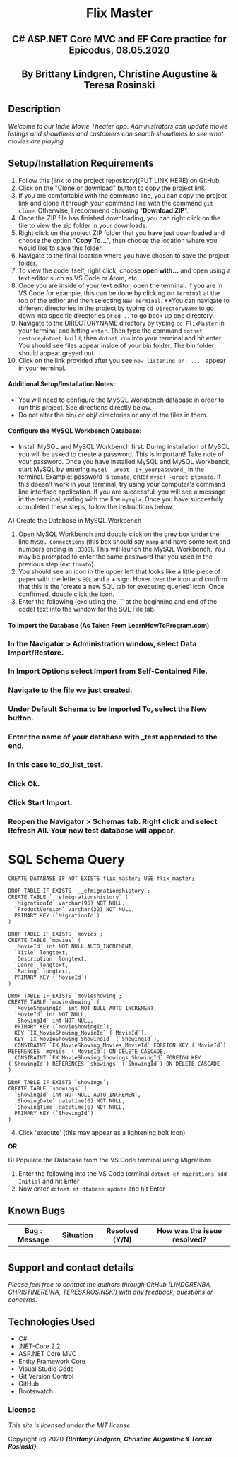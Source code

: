 # <h1 align = "center"> Flix Master
  
#### <h2 align = "center"> C# ASP.NET Core MVC and EF Core practice for Epicodus, 08.05.2020

#### <h2 align = "center"> By **Brittany Lindgren, Christine Augustine & Teresa Rosinski**


## Description

_Welcome to our Indie Movie Theater app. Administrators can update movie listings and showtimes and customers can search showtimes to see what movies are playing._ 

## Setup/Installation Requirements

  1. Follow this [link to the project repository](PUT LINK HERE) on GitHub.  
  2. Click on the "Clone or download" button to copy the project link.     
  3. If you are comfortable with the command line, you can copy the project link and clone it through your command line with the command `git clone`. Otherwise, I recommend choosing "**Download ZIP**".     
   4. Once the ZIP file has finished downloading, you can right click on the file to view the zip folder in your downloads.     
  5. Right click on the project ZIP folder that you have just downloaded and choose the option "**Copy To...**", then choose the location where you would like to save this folder.      
  6. Navigate to the final location where you have chosen to save the project folder.      
  7. To view the code itself, right click, choose **open with...** and open using a text editor such as VS Code or Atom, etc.
  8. Once you are inside of your text editor, open the terminal. If you are in VS Code for example, this can be done by clicking on `Terminal` at the top of the editor and then selecting `New Terminal`. **You can navigate to different directories in the project by typing `cd DirectoryName` to go down into specific directories or `cd ..` to go back up one directory. 
  9. Navigate to the DIRECTORYNAME directory by typing `cd FlixMaster` in your terminal and hitting `enter`. Then type the command `dotnet restore`,`dotnet build`, then `dotnet run` into your terminal and hit enter. You should see files appear inside of your bin folder. The bin folder should appear greyed out. 
  10. Click on the link provided after you see `now listening on: ... ` appear in your terminal.


#### Additional Setup/Installation Notes:

* You will need to configure the MySQL Workbench database in order to run this project. See directions directly below.   
* Do not alter the bin/ or obj/ directories or any of the files in them.

#### Configure the MySQL Workbench Database:
* Install MySQL and MySQL Workbench first. During installation of MySQL you will be asked to create a password. This is important! Take note of your password. Once you have installed MySQL and MySQL Workbenck, start MySQL by entering `mysql -uroot -p+_yourpassword_` in the terminal. Example: password is `tomato`, enter `mysql -uroot ptomato`. If this doesn't work in your terminal, try using your computer's command line interface application. If you are successful, you will see a message in the terminal, ending with the line `mysql>`. Once you have succesfully completed these steps, follow the instructions below.

A) Create the Database in MySQL Workbench
1. Open MySQL Workbench and double click on the grey box under the line `MySQL Connections` (this box should say `mamp` and have some text and numbers ending in `:3306`). This will launch the MySQL Workbench. You may be prompted to enter the same password that you used in the previous step (ex: `tomato`). 
2. You should see an icon in the upper left that looks like a little piece of paper with the letters `SQL` and a + sign. Hover over the icon and confirm that this is the 'create a new SQL tab for executing queries' icon. Once confirmed, double click the icon.
3. Enter the following (excluding the ``` at the beginning and end of the code) text into the window for the SQL File tab.

#### To Import the Database (As Taken From LearnHowToProgram.com)

### In the Navigator > Administration window, select Data Import/Restore.
### In Import Options select Import from Self-Contained File.
### Navigate to the file we just created.
### Under Default Schema to be Imported To, select the New button.
### Enter the name of your database with _test appended to the end.
### In this case to_do_list_test.
### Click Ok.
### Click Start Import.
### Reopen the Navigator > Schemas tab. Right click and select Refresh All. Your new test database will appear.

# SQL Schema Query #

``` 
CREATE DATABASE IF NOT EXISTS flix_master; USE flix_master;

DROP TABLE IF EXISTS `__efmigrationshistory`;
CREATE TABLE `__efmigrationshistory` (
  `MigrationId` varchar(95) NOT NULL,
  `ProductVersion` varchar(32) NOT NULL,
  PRIMARY KEY (`MigrationId`)
) 

DROP TABLE IF EXISTS `movies`;
CREATE TABLE `movies` (
  `MovieId` int NOT NULL AUTO_INCREMENT,
  `Title` longtext,
  `Description` longtext,
  `Genre` longtext,
  `Rating` longtext,
  PRIMARY KEY (`MovieId`)
)

DROP TABLE IF EXISTS `movieshowing`;
CREATE TABLE `movieshowing` (
  `MovieShowingId` int NOT NULL AUTO_INCREMENT,
  `MovieId` int NOT NULL,
  `ShowingId` int NOT NULL,
  PRIMARY KEY (`MovieShowingId`),
  KEY `IX_MovieShowing_MovieId` (`MovieId`),
  KEY `IX_MovieShowing_ShowingId` (`ShowingId`),
  CONSTRAINT `FK_MovieShowing_Movies_MovieId` FOREIGN KEY (`MovieId`) REFERENCES `movies` (`MovieId`) ON DELETE CASCADE,
  CONSTRAINT `FK_MovieShowing_Showings_ShowingId` FOREIGN KEY (`ShowingId`) REFERENCES `showings` (`ShowingId`) ON DELETE CASCADE
) 

DROP TABLE IF EXISTS `showings`;
CREATE TABLE `showings` (
  `ShowingId` int NOT NULL AUTO_INCREMENT,
  `ShowingDate` datetime(6) NOT NULL,
  `ShowingTime` datetime(6) NOT NULL,
  PRIMARY KEY (`ShowingId`)
) 

 ```

4. Click 'execute' (this may appear as a lightening bolt icon).

**OR**

B) Populate the Database from the VS Code terminal using Migrations
1. Enter the following into the VS Code terminal `dotnet ef migrations add Initial` and hit Enter
2. Now enter `dotnet ef dtabase update` and hit Enter


## Known Bugs

| Bug : Message |  Situation  | Resolved (Y/N) |  How was the issue resolved?  |
| ------- | ----- | ------ | ------- |
|  |  |  |  |


## Support and contact details

_Please feel free to contact the authors through GitHub (LINDGRENBA, CHRISTINEREINA, TERESAROSINSKI) with any feedback, questions or concerns._


## Technologies Used

* C#
* .NET-Core 2.2
* ASP.NET Core MVC
* Entity Framework Core
* Visual Studio Code
* Git Version Control
* GitHub
* Bootswatch


### License

*This site is licensed under the MIT license.*

Copyright (c) 2020 **_{Brittany Lindgren, Christine Augustine & Teresa Rosinski}_**
